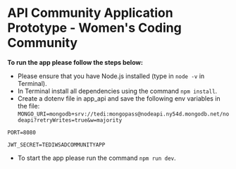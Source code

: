 # API Community Application Prototype - Women's Coding Community

**To run the app please follow the steps below:**

* Please ensure that you have Node.js installed (type in `node -v` in Terminal).
* In Terminal install all dependencies using the command `npm install`.
* Create a dotenv file in app_api and save the following env variables in the file:
`MONGO_URI=mongodb+srv://tedi:mongopass@nodeapi.ny54d.mongodb.net/nodeapi?retryWrites=true&w=majority`

`PORT=8080`

`JWT_SECRET=TEDIWSADCOMMUNITYAPP`
* To start the app please run the command `npm run dev`.
